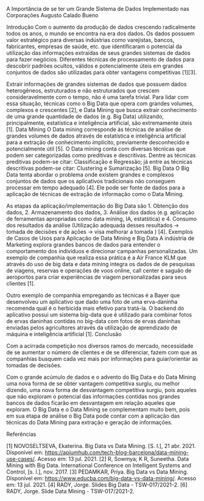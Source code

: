 A Importância de se ter um Grande Sistema de Dados Implementado nas Corporações
Augusto Calado Bueno

Introdução
Com o aumento da produção de dados crescendo radicalmente todos os anos, o mundo se encontra na era dos dados. Os dados possuem valor estratégico para diversas indústrias como varejistas, bancos, fabricantes, empresas de saúde, etc. que identificaram o potencial da utilização das informações extraídas de seus grandes sistemas de dados para fazer negócios. Diferentes técnicas de processamento de dados para descobrir padrões ocultos, válidos e potencialmente úteis em grandes conjuntos de dados são utilizadas para obter vantagens competitivas [1][3].

Extrair informações de grandes sistemas de dados que possuem dados heterogêneos, estruturados e não estruturados que crescem consideravelmente com o tempo, não é uma tarefa trivial. Para lidar com essa situação, técnicas como o Big Data que opera com grandes volumes, complexos e crescentes [2], e Data Mining que busca extrair conhecimento de uma grande quantidade de dados (e.g. Big Data) utilizando, principalmente, estatística e inteligência artificial, são extremamente úteis [1].
Data Mining 
O Data mining corresponde às técnicas de análise de grandes volumes de dados através de estatística e inteligência artificial para a extração de conhecimento implícito, previamente desconhecido e potencialmente útil [5]. O Data mining conta com diversas técnicas que podem ser categorizadas como preditivas e descritivas. Dentre as técnicas preditivas podem-se citar: Classificação e Regressão; já entre as técnicas descritivas podem-se citar: Clustering e Sumarização [5].
Big Data
O Big Data tenta abordar o problema onde existem grandes e complexos conjuntos de dados que os aplicativos tradicionais não conseguem processar em tempo adequado [4]. Ele pode ser fonte de dados para a aplicação de técnicas de extração de informação como o Data Mining.

As etapas da aplicação/implementação do Big Data são 1. Obtenção dos dados, 2. Armazenamento dos dados, 3. Análise dos dados (e.g. aplicação de ferramentas apropriadas como data mining, IA, estatśtica) e 4. Consumo dos resultados da análise (Utilização adequada desses resultados -> tomada de decisões e de ações -> visa melhorar a tomada ) [4].
Exemplos de Casos de Usos para Aplicação de Data Mining e Big Data
A indústria de Marketing explora grandes bancos de dados para entender o comportamento dos indivíduos e direcionar campanhas personalizadas. Um exemplo de companhia que realiza essa prática é a Air France KLM que através do uso de big data e data mining integra os dados de de pesquisas de viagens, reservas e operações de voos online, call center e saguão de aeroportos para criar experiências de viagem personalizadas para seus clientes [1].

Outro exemplo de companhia empregando as técnicas é a Bayer que desenvolveu um aplicativo que dado uma foto de uma erva-daninha recomenda qual é o herbicida mais efetivo para tratá-la. O backend do aplicativo possui um sistema big-data que é utilizado para combinar fotos de ervas daninhas contidas no big-data com fotos de ervas daninhas enviadas pelos agricultores através da utilização de aprendizado de máquina e inteligência artificial [1].
Conclusão

Com a acirrada competição nos diversos ramos do mercado, necessidade de se aumentar o número de clientes e de se diferenciar, fazem com que as companhias busquem cada vez mais por informações para guiar/orientar as tomadas de decisões. 

Com o grande acúmulo de dados e o advento do Big Data e do Data Mining uma nova forma de se obter vantagem competitiva surgiu, ou melhor dizendo, uma nova forma de desvantagem competitiva surgiu, pois aqueles que não exploram o potencial das informações contidas nos grandes bancos de dados ficarão em desvantagem em relação aqueles que exploram.
O Big Data e o Data Mining se complementam muito bem, pois em sua etapa de análise o Big Data pode contar com a aplicação das técnicas do Data Mining para extração e geração de informações.

Referências
 
[1] NOVOSELTSEVA, Ekaterina. Big Data vs Data Mining. [S. l.], 21 abr. 2021. Disponível em: https://apiumhub.com/tech-blog-barcelona/data-mining-use-cases/. Acesso em: 13 jul. 2021.
[2] R, Sowmya; K R, Suneetha. Data Mining with Big Data. International Conference on Intelligent Systems and Control, [s. l.], nov. 2017.
[3] PEDAMKAR, Priya. Big Data vs Data Mining. Disponível em: https://www.educba.com/big-data-vs-data-mining/. Acesso em: 13 jul. 2021.
[4] RADY, Jorge. Slides Big Data - TSW-017/2021-2.
[6] RADY, Jorge. Slide Data Mining - TSW-017/2021-2.
